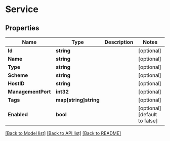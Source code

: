 # Service

## Properties

Name | Type | Description | Notes
------------ | ------------- | ------------- | -------------
**Id** | **string** |  | [optional] 
**Name** | **string** |  | [optional] 
**Type** | **string** |  | [optional] 
**Scheme** | **string** |  | [optional] 
**HostID** | **string** |  | [optional] 
**ManagementPort** | **int32** |  | [optional] 
**Tags** | **map[string]string** |  | [optional] 
**Enabled** | **bool** |  | [optional] [default to false]

[[Back to Model list]](../README.md#documentation-for-models) [[Back to API list]](../README.md#documentation-for-api-endpoints) [[Back to README]](../README.md)


